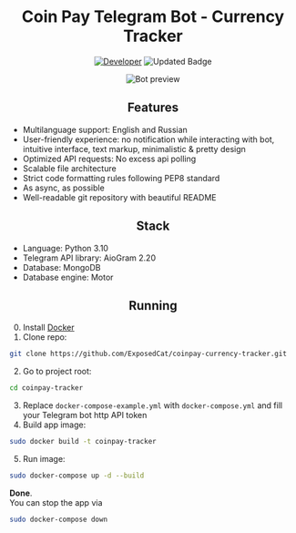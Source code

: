 <div align="center">
    <h1>Coin Pay Telegram Bot - Currency Tracker</h1>

[![Developer](https://img.shields.io/badge/Developer-Telegram-blue?style=for-the-badge)](https://t.me/ExposedCat)
![Updated Badge](https://badges.pufler.dev/updated/exposedcat/coinpay-currency-tracker?style=for-the-badge)

<img src="https://i.imgur.com/aYajiCM.png" alt="Bot preview">

</div>

<div align="center">
    <h2>Features</h2>
</div>
<ul>
    <li>Multilanguage support: English and Russian</li>
    <li>User-friendly experience: no notification while interacting with bot, intuitive interface, text markup, minimalistic & pretty design</li>
    <li>Optimized API requests: No excess api polling</li>
    <li>Scalable file architecture</li>
    <li>Strict code formatting rules following PEP8 standard</li>
    <li>As async, as possible</li>
    <li>Well-readable git repository with beautiful README</li>
</ul>

<div align="center">
    <h2>Stack</h2>
</div>
<ul>
    <li>Language: Python 3.10</li>
    <li>Telegram API library: AioGram 2.20</li>
    <li>Database: MongoDB</li>
    <li>Database engine: Motor</li>
</ul>

<div align="center">
    <h2>Running</h2>
</div>

0. Install [Docker](https://docs.docker.com/get-docker/)  
1. Clone repo:  
```bash
git clone https://github.com/ExposedCat/coinpay-currency-tracker.git
```
2. Go to project root:
```bash
cd coinpay-tracker
```
3. Replace `docker-compose-example.yml` with `docker-compose.yml` and fill your Telegram bot http API token
4. Build app image:
```bash
sudo docker build -t coinpay-tracker
```
5. Run image:
```bash
sudo docker-compose up -d --build
```
**Done**.  
You can stop the app via
```bash
sudo docker-compose down
```